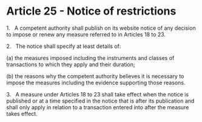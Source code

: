# Article 25 - Notice of restrictions


1.   A competent authority shall publish on its website notice of any decision to impose or renew any measure referred to in Articles 18 to 23.

2.   The notice shall specify at least details of:

(a) the measures imposed including the instruments and classes of transactions to which they apply and their duration;

(b) the reasons why the competent authority believes it is necessary to impose the measures including the evidence supporting those reasons.

3.   A measure under Articles 18 to 23 shall take effect when the notice is published or at a time specified in the notice that is after its publication and shall only apply in relation to a transaction entered into after the measure takes effect.
